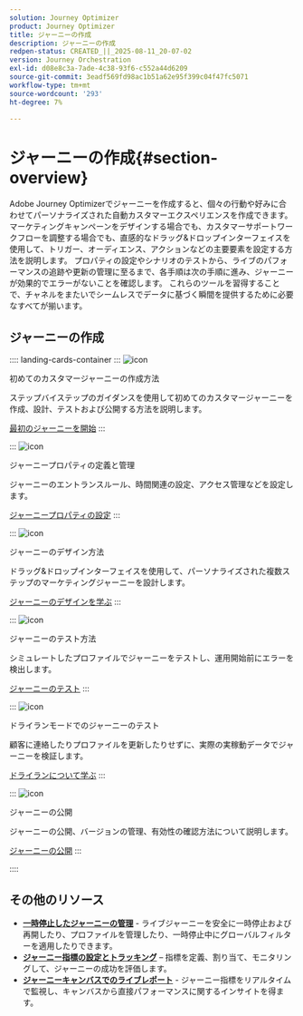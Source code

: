 ```yaml
---
solution: Journey Optimizer
product: Journey Optimizer
title: ジャーニーの作成
description: ジャーニーの作成
redpen-status: CREATED_||_2025-08-11_20-07-02
version: Journey Orchestration
exl-id: d08e8c3a-7ade-4c38-93f6-c552a44d6209
source-git-commit: 3eadf569fd98ac1b51a62e95f399c04f47fc5071
workflow-type: tm+mt
source-wordcount: '293'
ht-degree: 7%

---
```


# ジャーニーの作成{#section-overview}

Adobe Journey Optimizerでジャーニーを作成すると、個々の行動や好みに合わせてパーソナライズされた自動カスタマーエクスペリエンスを作成できます。 マーケティングキャンペーンをデザインする場合でも、カスタマーサポートワークフローを調整する場合でも、直感的なドラッグ&amp;ドロップインターフェイスを使用して、トリガー、オーディエンス、アクションなどの主要要素を設定する方法を説明します。 プロパティの設定やシナリオのテストから、ライブのパフォーマンスの追跡や更新の管理に至るまで、各手順は次の手順に進み、ジャーニーが効果的でエラーがないことを確認します。 これらのツールを習得することで、チャネルをまたいでシームレスでデータに基づく瞬間を提供するために必要なすべてが揃います。

## ジャーニーの作成

:::: landing-cards-container
:::
![icon](https://cdn.experienceleague.adobe.com/icons/circle-play.svg)

初めてのカスタマージャーニーの作成方法

ステップバイステップのガイダンスを使用して初めてのカスタマージャーニーを作成、設計、テストおよび公開する方法を説明します。

[最初のジャーニーを開始](../using/building-journeys/journey-gs.md)
:::

:::
![icon](https://cdn.experienceleague.adobe.com/icons/gear.svg)

ジャーニープロパティの定義と管理

ジャーニーのエントランスルール、時間関連の設定、アクセス管理などを設定します。

[ジャーニープロパティの設定](../using/building-journeys/journey-properties.md)
:::

:::
![icon](https://cdn.experienceleague.adobe.com/icons/puzzle-piece.svg)

ジャーニーのデザイン方法

ドラッグ&amp;ドロップインターフェイスを使用して、パーソナライズされた複数ステップのマーケティングジャーニーを設計します。

[ジャーニーのデザインを学ぶ](../using/building-journeys/using-the-journey-designer.md)
:::

:::
![icon](https://cdn.experienceleague.adobe.com/icons/list-check.svg)

ジャーニーのテスト方法

シミュレートしたプロファイルでジャーニーをテストし、運用開始前にエラーを検出します。

[ジャーニーのテスト](../using/building-journeys/testing-the-journey.md)
:::

:::
![icon](https://cdn.experienceleague.adobe.com/icons/screwdriver-wrench.svg)

ドライランモードでのジャーニーのテスト

顧客に連絡したりプロファイルを更新したりせずに、実際の実稼動データでジャーニーを検証します。

[ドライランについて学ぶ](../using/building-journeys/journey-dry-run.md)
:::

:::
![icon](https://cdn.experienceleague.adobe.com/icons/circle-play.svg)

ジャーニーの公開

ジャーニーの公開、バージョンの管理、有効性の確認方法について説明します。

[ジャーニーの公開](../using/building-journeys/publishing-the-journey.md)
:::

::::


## その他のリソース

- **[一時停止したジャーニーの管理](../using/building-journeys/journey-pause.md)** - ライブジャーニーを安全に一時停止および再開したり、プロファイルを管理したり、一時停止中にグローバルフィルターを適用したりできます。
- **[ジャーニー指標の設定とトラッキング](../using/building-journeys/success-metrics.md)** – 指標を定義、割り当て、モニタリングして、ジャーニーの成功を評価します。
- **[ジャーニーキャンバスでのライブレポート](../using/building-journeys/report-journey.md)** - ジャーニー指標をリアルタイムで監視し、キャンバスから直接パフォーマンスに関するインサイトを得ます。

